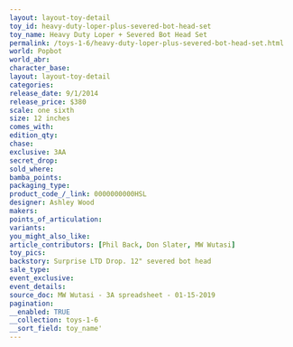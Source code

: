 ```yaml
---
layout: layout-toy-detail 
toy_id: heavy-duty-loper-plus-severed-bot-head-set
toy_name: Heavy Duty Loper + Severed Bot Head Set
permalink: /toys-1-6/heavy-duty-loper-plus-severed-bot-head-set.html
world: Popbot
world_abr: 
character_base: 
layout: layout-toy-detail
categories: 
release_date: 9/1/2014
release_price: $380 
scale: one sixth
size: 12 inches
comes_with: 
edition_qty: 
chase: 
exclusive: 3AA
secret_drop: 
sold_where: 
bamba_points: 
packaging_type: 
product_code_/_link: 0000000000HSL
designer: Ashley Wood
makers: 
points_of_articulation: 
variants: 
you_might_also_like: 
article_contributors: [Phil Back, Don Slater, MW Wutasi]
toy_pics: 
backstory: Surprise LTD Drop. 12" severed bot head
sale_type: 
event_exclusive: 
event_details: 
source_doc: MW Wutasi - 3A spreadsheet - 01-15-2019
pagination: 
__enabled: TRUE
__collection: toys-1-6
__sort_field: toy_name'
---
```

